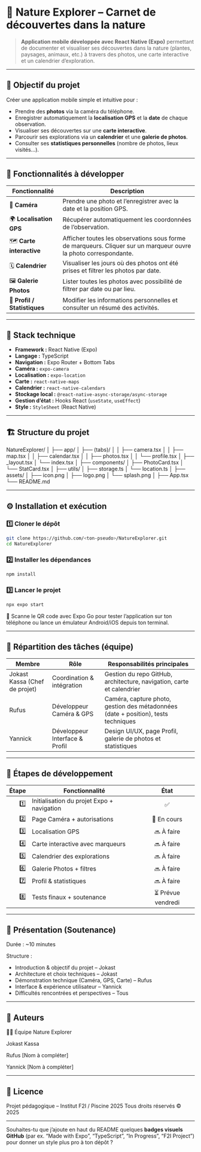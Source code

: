 # 🌿 Nature Explorer – Carnet de découvertes dans la nature

> **Application mobile développée avec React Native (Expo)** permettant de documenter et visualiser ses découvertes dans la nature (plantes, paysages, animaux, etc.) à travers des photos, une carte interactive et un calendrier d’exploration.

---

## 🎯 Objectif du projet

Créer une application mobile simple et intuitive pour :
- Prendre des **photos** via la caméra du téléphone.
- Enregistrer automatiquement la **localisation GPS** et la **date** de chaque observation.
- Visualiser ses découvertes sur une **carte interactive**.
- Parcourir ses explorations via un **calendrier** et une **galerie de photos**.
- Consulter ses **statistiques personnelles** (nombre de photos, lieux visités…).

---

## 🚀 Fonctionnalités à développer

| Fonctionnalité | Description |
|-----------------|-------------|
| 📸 **Caméra** | Prendre une photo et l’enregistrer avec la date et la position GPS. |
| 🌍 **Localisation GPS** | Récupérer automatiquement les coordonnées de l’observation. |
| 🗺️ **Carte interactive** | Afficher toutes les observations sous forme de marqueurs. Cliquer sur un marqueur ouvre la photo correspondante. |
| 🗓️ **Calendrier** | Visualiser les jours où des photos ont été prises et filtrer les photos par date. |
| 🖼️ **Galerie Photos** | Lister toutes les photos avec possibilité de filtrer par date ou par lieu. |
| 👤 **Profil / Statistiques** | Modifier les informations personnelles et consulter un résumé des activités. |

---

## 🧠 Stack technique

- **Framework :** React Native (Expo)
- **Langage :** TypeScript
- **Navigation :** Expo Router + Bottom Tabs
- **Caméra :** `expo-camera`
- **Localisation :** `expo-location`
- **Carte :** `react-native-maps`
- **Calendrier :** `react-native-calendars`
- **Stockage local :** `@react-native-async-storage/async-storage`
- **Gestion d’état :** Hooks React (`useState`, `useEffect`)
- **Style :** `StyleSheet` (React Native)

---

## 🏗️ Structure du projet

NatureExplorer/
│
├── app/
│ ├── (tabs)/
│ │ ├── camera.tsx
│ │ ├── map.tsx
│ │ ├── calendar.tsx
│ │ ├── photos.tsx
│ │ └── profile.tsx
│ ├── _layout.tsx
│ └── index.tsx
│
├── components/
│ ├── PhotoCard.tsx
│ └── StatCard.tsx
│
├── utils/
│ ├── storage.ts
│ └── location.ts
│
├── assets/
│ ├── icon.png
│ ├── logo.png
│ └── splash.png
│
├── App.tsx
└── README.md

---

## ⚙️ Installation et exécution

### 1️⃣ Cloner le dépôt
```bash
git clone https://github.com/<ton-pseudo>/NatureExplorer.git
cd NatureExplorer
```

### 2️⃣ Installer les dépendances
```bash
npm install
```

### 3️⃣ Lancer le projet
```bash
npx expo start
```

📱 Scanne le QR code avec Expo Go pour tester l’application sur ton téléphone
ou lance un émulateur Android/iOS depuis ton terminal.

---

## 🧩 Répartition des tâches (équipe)

| Membre | Rôle | Responsabilités principales |
|--------|------|-----------------------------|
| Jokast Kassa (Chef de projet) | Coordination & intégration | Gestion du repo GitHub, architecture, navigation, carte et calendrier |
| Rufus | Développeur Caméra & GPS | Caméra, capture photo, gestion des métadonnées (date + position), tests techniques |
| Yannick | Développeur Interface & Profil | Design UI/UX, page Profil, galerie de photos et statistiques |

---

## 🧪 Étapes de développement

| Étape | Fonctionnalité | État |
|------:|---------------|:----:|
| 1️⃣ | Initialisation du projet Expo + navigation | ✅ |
| 2️⃣ | Page Caméra + autorisations | 🔄 En cours |
| 3️⃣ | Localisation GPS | 🔜 À faire |
| 4️⃣ | Carte interactive avec marqueurs | 🔜 À faire |
| 5️⃣ | Calendrier des explorations | 🔜 À faire |
| 6️⃣ | Galerie Photos + filtres | 🔜 À faire |
| 7️⃣ | Profil & statistiques | 🔜 À faire |
| 8️⃣ | Tests finaux + soutenance | ⏳ Prévue vendredi |

---

## 🎤 Présentation (Soutenance)

Durée : ~10 minutes

Structure :

- Introduction & objectif du projet – Jokast
- Architecture et choix techniques – Jokast
- Démonstration technique (Caméra, GPS, Carte) – Rufus
- Interface & expérience utilisateur – Yannick
- Difficultés rencontrées et perspectives – Tous

---

## 💚 Auteurs

👨‍💻 Équipe Nature Explorer

Jokast Kassa

Rufus [Nom à compléter]

Yannick [Nom à compléter]

---

## 📜 Licence

Projet pédagogique – Institut F2I / Piscine 2025
Tous droits réservés © 2025

---

Souhaites-tu que j’ajoute en haut du README quelques **badges visuels GitHub** (par ex. “Made with Expo”, “TypeScript”, “In Progress”, “F2I Project”) pour donner un style plus pro à ton dépôt ?

